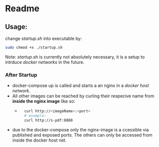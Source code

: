# Readme

## Usage:

change _startup.sh_ into executable by:

```bash
sudo chmod +x ./startup.sh
```

Note: _startup.sh_ is currently not absolutely necessary, it is a setup to intrduce _docker networks_ in the future.

### After Startup

- docker-compose up is called and starts a an nginx in a _docker host network_.
- All other images can be reached by curling their respecive name from **inside the nginx image** like so:
  - ```bash
      curl http://<imageName>:<port>
      # example:
      curl http://s-pdf:8080
    ```
- due to the docker-compose only the nginx-image is a ccessible via published and exposed ports. The others can only be accessed from inside the docker host net.
